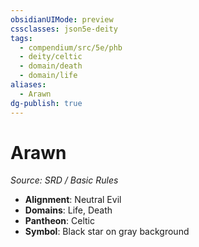 ```yaml
---
obsidianUIMode: preview
cssclasses: json5e-deity
tags:
  - compendium/src/5e/phb
  - deity/celtic
  - domain/death
  - domain/life
aliases:
  - Arawn
dg-publish: true
---
```

# Arawn
*Source: SRD / Basic Rules* 

- **Alignment**: Neutral Evil
- **Domains**: Life, Death
- **Pantheon**: Celtic
- **Symbol**: Black star on gray background